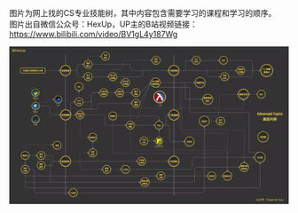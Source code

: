 图片为网上找的CS专业技能树，其中内容包含需要学习的课程和学习的顺序。<br>
图片出自微信公众号：HexUp，UP主的B站视频链接：https://www.bilibili.com/video/BV1gL4y187Wg

![图片](/IMG_3353.PNG)
